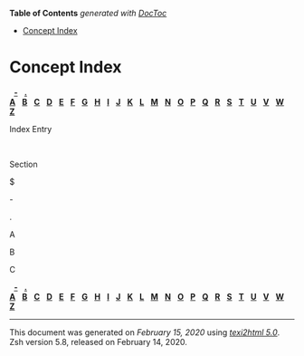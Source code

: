 <!-- START doctoc generated TOC please keep comment here to allow auto update -->
<!-- DON'T EDIT THIS SECTION, INSTEAD RE-RUN doctoc TO UPDATE -->
**Table of Contents**  *generated with [DocToc](https://github.com/thlorenz/doctoc)*

- [Concept Index](#concept-index)

<!-- END doctoc generated TOC please keep comment here to allow auto update -->

<span id="Concept-Index"></span> <span id="Concept-Index-1"></span>

# Concept Index

  [**-**](#Concept-Index-1_cp_symbol-2)  
[**.**](#Concept-Index-1_cp_symbol-3)    
[**A**](#Concept-Index-1_cp_letter-A)  
[**B**](#Concept-Index-1_cp_letter-B)  
[**C**](#Concept-Index-1_cp_letter-C)  
[**D**](zsh_1.html#index_split-0_cp_letter-D)  
[**E**](zsh_1.html#index_split-0_cp_letter-E)  
[**F**](zsh_1.html#index_split-0_cp_letter-F)  
[**G**](zsh_2.html#index_split-1_cp_letter-G)  
[**H**](zsh_2.html#index_split-1_cp_letter-H)  
[**I**](zsh_2.html#index_split-1_cp_letter-I)  
[**J**](zsh_2.html#index_split-1_cp_letter-J)  
[**K**](zsh_2.html#index_split-1_cp_letter-K)  
[**L**](zsh_2.html#index_split-1_cp_letter-L)  
[**M**](zsh_3.html#index_split-2_cp_letter-M)  
[**N**](zsh_3.html#index_split-2_cp_letter-N)  
[**O**](zsh_3.html#index_split-2_cp_letter-O)  
[**P**](zsh_3.html#index_split-2_cp_letter-P)  
[**Q**](zsh_3.html#index_split-2_cp_letter-Q)  
[**R**](zsh_3.html#index_split-2_cp_letter-R)  
[**S**](zsh_4.html#index_split-3_cp_letter-S)  
[**T**](zsh_4.html#index_split-3_cp_letter-T)  
[**U**](zsh_4.html#index_split-3_cp_letter-U)  
[**V**](zsh_4.html#index_split-3_cp_letter-V)  
[**W**](zsh_4.html#index_split-3_cp_letter-W)  
[**Z**](zsh_5.html#index_split-4_cp_letter-Z)  

Index Entry

 

Section

<span id="Concept-Index-1_cp_symbol-1">$</span>

<span id="Concept-Index-1_cp_symbol-2">-</span>

<span id="Concept-Index-1_cp_symbol-3">.</span>

<span id="Concept-Index-1_cp_letter-A">A</span>

<span id="Concept-Index-1_cp_letter-B">B</span>

<span id="Concept-Index-1_cp_letter-C">C</span>

  [**-**](#Concept-Index-1_cp_symbol-2)  
[**.**](#Concept-Index-1_cp_symbol-3)    
[**A**](#Concept-Index-1_cp_letter-A)  
[**B**](#Concept-Index-1_cp_letter-B)  
[**C**](#Concept-Index-1_cp_letter-C)  
[**D**](zsh_1.html#index_split-0_cp_letter-D)  
[**E**](zsh_1.html#index_split-0_cp_letter-E)  
[**F**](zsh_1.html#index_split-0_cp_letter-F)  
[**G**](zsh_2.html#index_split-1_cp_letter-G)  
[**H**](zsh_2.html#index_split-1_cp_letter-H)  
[**I**](zsh_2.html#index_split-1_cp_letter-I)  
[**J**](zsh_2.html#index_split-1_cp_letter-J)  
[**K**](zsh_2.html#index_split-1_cp_letter-K)  
[**L**](zsh_2.html#index_split-1_cp_letter-L)  
[**M**](zsh_3.html#index_split-2_cp_letter-M)  
[**N**](zsh_3.html#index_split-2_cp_letter-N)  
[**O**](zsh_3.html#index_split-2_cp_letter-O)  
[**P**](zsh_3.html#index_split-2_cp_letter-P)  
[**Q**](zsh_3.html#index_split-2_cp_letter-Q)  
[**R**](zsh_3.html#index_split-2_cp_letter-R)  
[**S**](zsh_4.html#index_split-3_cp_letter-S)  
[**T**](zsh_4.html#index_split-3_cp_letter-T)  
[**U**](zsh_4.html#index_split-3_cp_letter-U)  
[**V**](zsh_4.html#index_split-3_cp_letter-V)  
[**W**](zsh_4.html#index_split-3_cp_letter-W)  
[**Z**](zsh_5.html#index_split-4_cp_letter-Z)  

-----

This document was generated on *February 15, 2020* using
[*texi2html 5.0*](http://www.nongnu.org/texi2html/).  
Zsh version 5.8, released on February 14, 2020.
